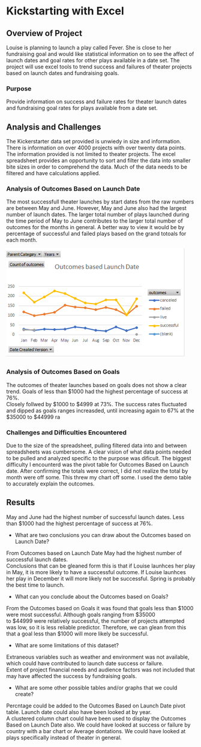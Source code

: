 # Kickstarting with Excel

## Overview of Project
Louise is planning to launch a play called Fever.  She is close to her fundraising goal and would like statistical information on 
to see the affect of launch dates and goal rates for other plays available in a date set. The project will use excel tools to trend success and failures 
of theater projects based on launch dates and fundraising goals.

### Purpose
Provide information on success and failure rates for theater launch dates and fundraising goal rates for plays available from a date set.

## Analysis and Challenges
The Kickerstarter data set provided is unwiedy in size and information. There is information on over 4000 projects with over twenty data points.
The information provided is not limited to theater projects. The excel spreadsheet provides an opportunity to sort and filter the data into smaller 
bite sizes in order to comprehend the data.  Much of the data needs to be filtered and have calculations applied.

### Analysis of Outcomes Based on Launch Date
The most successfull theater launches by start dates from the raw numbers are between May and June. However, May and June also had the largest number of launch dates. 
The larger total number of plays launched during the time period of May to June contributes to the larger total number of outcomes for the months in general. 
A better way to view it would be by percentage of successful and failed plays based on the grand totoals for each month.

![image_Launch Date](Outcomes_Launch_Date.png)

### Analysis of Outcomes Based on Goals
The outcomes of theater launches based on goals does not show a clear trend. Goals of less than $1000 had the highest percentage of success at 76%.  
Closely follwed by $1000 to $4999 at 73%. 
The success rates fluctuated and dipped as goals ranges increasded, until increasing again to 67% at the $35000 to $44999 ra


### Challenges and Difficulties Encountered

Due to the size of the spreadsheet, pulling filtered data into and between spreadsheets was cumbersome. A clear vision of what data points needed to be pulled and 
analyzed specific to the purpose was dificult. The biggest difficulty I encounterd was the pivot table for Outcomes Based on Launch date. After confirming the totals were correct, 
I did not realize the total by month were off some.  This threw my chart off some. I used the demo table to accurately explain the outcomes. 

## Results
May and June had the highest number of successful launch dates. 
Less than $1000 had the highest percentage of success at 76%. 

- What are two conclusions you can draw about the Outcomes based on Launch Date?

From Outcomes based on Launch Date May had the highest number of successful launch dates.  
Conclusions that can be gleaned form this is that if Louise launhces her play in May, it is more likely to
have a successful outcome. If Louise launhces her play in December it will more likely not be successful.  Spring is probably the best time to launch.
  
- What can you conclude about the Outcomes based on Goals?

From the Outcomes based on Goals it was found that goals less than $1000 were most successful.  Although goals ranging from $35000  
to $44999 were relatively successful, the number of projects attempted was low, so it is less reliable predictor. Therefore, we can glean from this that 
a goal less than $1000 will more likely be successful.

- What are some limitations of this dataset?

Extraneous variables such as weather and environment was not available, which could have contributed to launch date success or failure.  
Extent of project financial needs and audience factors was not included that may have affected the 
success by fundraising goals. 

- What are some other possible tables and/or graphs that we could create?

Percntage could be added to the Outcomes Based on Launch Date pivot table.  Launch date could also have been looked at by year.  
A clustered column chart could have been used to display the Outcomes Based on Launch Date also. 
We could have looked at success or failure by country with a bar chart or Average dontations. We could have looked at plays specifically instead of theater in general.





